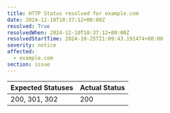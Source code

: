 ```yaml
---
title: HTTP Status resolved for example.com
date: 2024-12-10T18:37:12+00:00Z
resolved: True
resolvedWhen: 2024-12-10T18:37:12+00:00Z
resolvedStartTime: 2024-10-25T21:09:43.191474+00:00
severity: notice
affected:
  - example.com
section: issue
---
```


| Expected Statuses | Actual Status  |
|-------------------|----------------|
| 200, 301, 302 | 200 |
